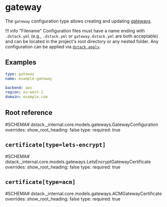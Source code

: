 # gateway

The `gateway` configuration type allows creating and updating [gateways](../../concepts/services.md).

!!! info "Filename"
    Configuration files must have a name ending with `.dstack.yml` (e.g., `.dstack.yml` or `gateway.dstack.yml` are both acceptable)
    and can be located in the project's root directory or any nested folder.
    Any configuration can be applied via [`dstack apply`](../cli/index.md#dstack-apply).

## Examples

<div editor-title="gateway.dstack.yml"> 

```yaml
type: gateway
name: example-gateway

backend: aws
region: eu-west-1
domain: example.com
```

</div>


## Root reference

#SCHEMA# dstack._internal.core.models.gateways.GatewayConfiguration
    overrides:
      show_root_heading: false
      type:
        required: true

## `certificate[type=lets-encrypt]`

#SCHEMA# dstack._internal.core.models.gateways.LetsEncryptGatewayCertificate
    overrides:
      show_root_heading: false
      type:
        required: true

## `certificate[type=acm]`

#SCHEMA# dstack._internal.core.models.gateways.ACMGatewayCertificate
    overrides:
      show_root_heading: false
      type:
        required: true
